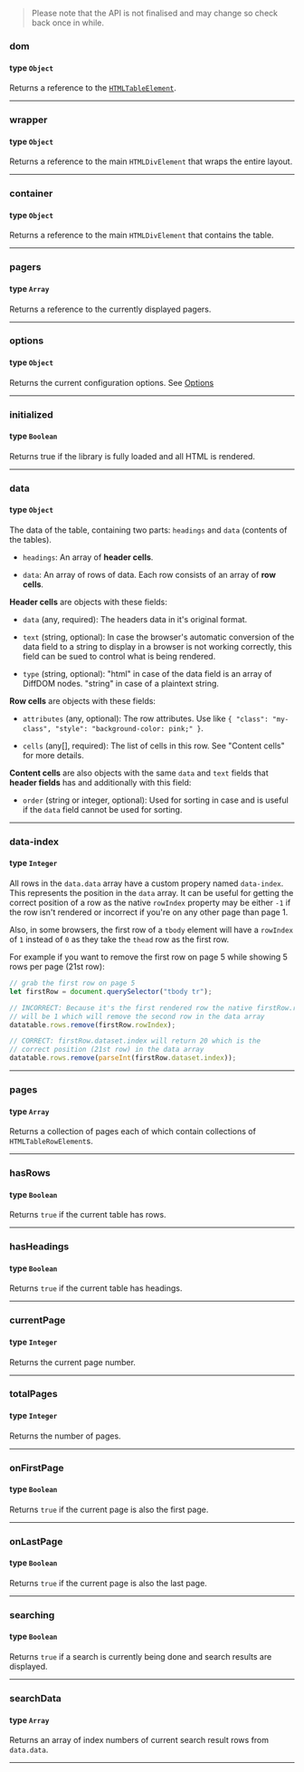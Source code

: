 >Please note that the API is not finalised and may change so check back once in while.

### dom
#### type `Object`

Returns a reference to the [`HTMLTableElement`](https://developer.mozilla.org/en/docs/Web/API/HTMLTableElement).

---

### wrapper
#### type `Object`

Returns a reference to the main `HTMLDivElement` that wraps the entire layout.

---

### container
#### type `Object`

Returns a reference to the main `HTMLDivElement` that contains the table.

---

### pagers
#### type `Array`

Returns a reference to the currently displayed pagers.

---

### options
#### type `Object`

Returns the current configuration options.  See [Options](Options)

---

### initialized
#### type `Boolean`

Returns true if the library is fully loaded and all HTML is rendered.

---

### data
#### type `Object`

The data of the table, containing two parts: `headings` and `data` (contents of the tables).

* `headings`: An array of **header cells**.

* `data`: An array of rows of data. Each row consists of an array of **row cells**.


**Header cells** are objects with these fields:

* `data` (any, required): The headers data in it's original format.

* `text` (string, optional): In case the browser's automatic conversion of the data field to a string to display in a browser is not working correctly, this field can be sued to control what is being rendered.

* `type` (string, optional): "html" in case of the data field is an array of DiffDOM nodes. "string" in case of a plaintext string.

**Row cells** are objects with these fields:

* `attributes` (any, optional): The row attributes. Use like `{ "class": "my-class", "style": "background-color: pink;" }`. 

* `cells` (any[], required): The list of cells in this row. See "Content cells" for more details.

**Content cells** are also objects with the same `data` and `text` fields that **header fields** has and additionally with this field:

* `order` (string or integer, optional): Used for sorting in case and is useful if the `data` field cannot be used for sorting.

---

### data-index
#### type `Integer`

All rows in the `data.data` array have a custom propery named `data-index`. This represents the position in the `data` array. It can be useful for getting the correct position of a row as the native `rowIndex` property may be either `-1` if the row isn't rendered or incorrect if you're on any other page than page 1.

Also, in some browsers, the first row of a `tbody` element will have a `rowIndex` of `1` instead of `0` as they take the `thead` row as the first row.

For example if you want to remove the first row on page 5 while showing 5 rows per page (21st row):

```javascript
// grab the first row on page 5
let firstRow = document.querySelector("tbody tr");

// INCORRECT: Because it's the first rendered row the native firstRow.rowIndex
// will be 1 which will remove the second row in the data array
datatable.rows.remove(firstRow.rowIndex);

// CORRECT: firstRow.dataset.index will return 20 which is the
// correct position (21st row) in the data array
datatable.rows.remove(parseInt(firstRow.dataset.index));

```

---

### pages
#### type `Array`

Returns a collection of pages each of which contain collections of `HTMLTableRowElement`s.

---

### hasRows
#### type `Boolean`

Returns `true` if the current table has rows.

---

### hasHeadings
#### type `Boolean`

Returns `true` if the current table has headings.

---

### currentPage
#### type `Integer`

Returns the current page number.

---

### totalPages
#### type `Integer`

Returns the number of pages.

---

### onFirstPage
#### type `Boolean`

Returns `true` if the current page is also the first page.

---

### onLastPage
#### type `Boolean`

Returns `true` if the current page is also the last page.

---

### searching
#### type `Boolean`

Returns `true` if a search is currently being done and search results are displayed.

---

### searchData
#### type `Array`

Returns an array of index numbers of current search result rows from `data.data`.

---
